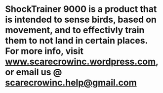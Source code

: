 # ShockTrainer 9000 is a product that is intended to sense birds, based on movement, and to effectivly train them to not land in certain places. For more info, visit www.scarecrowinc.wordpress.com, or email us @ scarecrowinc.help@gmail.com
